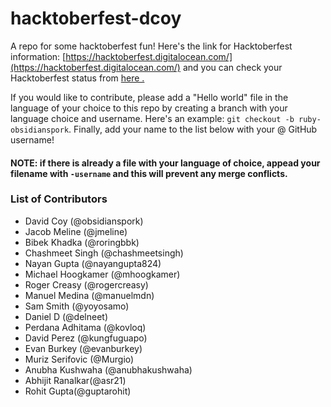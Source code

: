 # hacktoberfest-dcoy
A repo for some hacktoberfest fun! Here's the link for Hacktoberfest information: [https://hacktoberfest.digitalocean.com/](https://hacktoberfest.digitalocean.com/) and you can check your Hacktoberfest status from [here .](https://hacktoberfestchecker.herokuapp.co)

If you would like to contribute, please add a "Hello world" file in the language of your choice to this repo by creating a branch with your language choice and username.  Here's an example: `git checkout -b ruby-obsidianspork`.  Finally, add your name to the list below with your @ GitHub username!

#### NOTE: if there is already a file with your language of choice, appead your filename with `-username` and this will prevent any merge conflicts.

### List of Contributors

* David Coy (@obsidianspork)
* Jacob Meline (@jmeline)
* Bibek Khadka (@roringbbk)
* Chashmeet Singh (@chashmeetsingh)
* Nayan Gupta (@nayangupta824)
* Michael Hoogkamer (@mhoogkamer)
* Roger Creasy (@rogercreasy)
* Manuel Medina (@manuelmdn)
* Sam Smith (@yoyosamo)
* Daniel D (@delneet)
* Perdana Adhitama (@kovloq)
* David Perez (@kungfuguapo)
* Evan Burkey (@evanburkey)
* Muriz Serifovic (@Murgio)
* Anubha Kushwaha (@anubhakushwaha)
* Abhijit Ranalkar(@asr21)
* Rohit Gupta(@guptarohit)
